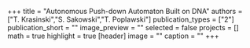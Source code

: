 +++
title = "Autonomous Push-down Automaton Built on DNA"
authors = ["T. Krasinski","S. Sakowski","T. Poplawski"]
publication_types = ["2"]
publication_short = ""
image_preview = ""
selected = false
projects = []
math = true
highlight = true
[header]
image = ""
caption = ""
+++

